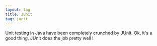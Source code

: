 ```yaml
---
layout: tag
title: JUnit
tag: junit
---
```


Unit testing in Java have been completely crunched by JUnit. Ok, it's a good thing, JUnit does the job pretty well !